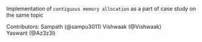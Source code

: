 Implementation of `contiguous memory allocation` as a part of case study on the same topic

Contributors:   Sampath (@sampu3011)
                Vishwaak (@Vishwaak)    
                Yaswant (@Az3z3l)